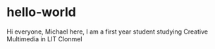 # hello-world
Hi everyone,
Michael here, I am a first year student studying Creative Multimedia in LIT Clonmel
